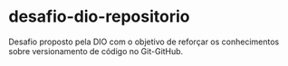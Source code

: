 # desafio-dio-repositorio
Desafio proposto pela DIO com o objetivo de reforçar os conhecimentos sobre versionamento de código no Git-GitHub.
